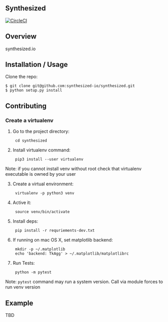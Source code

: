 Synthesized
--------

[![CircleCI](https://circleci.com/gh/synthesized-io/synthesized.svg?style=svg&circle-token=a798b03cdec6651b6604af9121cd5ad12a9c691d)](https://circleci.com/gh/synthesized-io/synthesized)

Overview
--------

synthesized.io

Installation / Usage
--------------------

Clone the repo:

    $ git clone git@github.com:synthesized-io/synthesized.git
    $ python setup.py install
    
Contributing
------------

### Create a virtualenv

1. Go to the project directory:

        cd synthesized

2. Install virtualenv command:

        pip3 install --user virtualenv
        
Note: if you cannot install venv without root check that virtualenv executable is owned by your user

3. Create a virtual environment:

        virtualenv -p python3 venv
        
4. Active it:

        source venv/bin/activate
        
5. Install deps:

        pip install -r requriements-dev.txt

6. If running on mac OS X, set matplotlib backend:        
        
        mkdir -p ~/.matplotlib
        echo 'backend: TkAgg' > ~/.matplotlib/matplotlibrc

7. Run Tests:

        python -m pytest

Note: `pytest` command may run a system version. Call via module forces to run venv version

Example
-------

TBD
